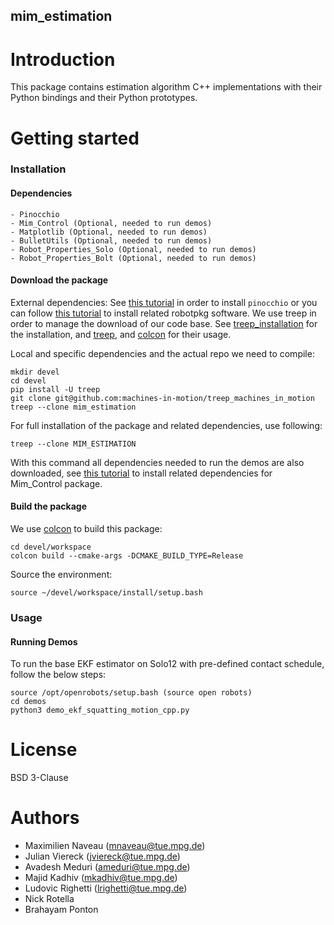 mim_estimation
-----------

# Introduction

This package contains estimation algorithm C++ implementations with their Python
bindings and their Python prototypes.

# Getting started

### Installation

#### Dependencies

```
- Pinocchio
- Mim_Control (Optional, needed to run demos)
- Matplotlib (Optional, needed to run demos)
- BulletUtils (Optional, needed to run demos)
- Robot_Properties_Solo (Optional, needed to run demos)
- Robot_Properties_Bolt (Optional, needed to run demos)
```

#### Download the package

External dependencies:
See [this tutorial](https://github.com/machines-in-motion/machines-in-motion.github.io/wiki/laas_package_from_binaries)
in order to install `pinocchio` or you can follow [this tutorial](https://github.com/machines-in-motion/ubuntu_installation_scripts) 
to install related robotpkg software.
We use treep in order to manage the download of our code base. See [treep_installation](https://github.com/machines-in-motion/treep_machines_in_motion) for 
the installation, and [treep](https://gitlab.is.tue.mpg.de/amd-clmc/treep), 
and [colcon](https://github.com/machines-in-motion/machines-in-motion.github.io/wiki/use_colcon) 
for their usage.

Local and specific dependencies and the actual repo we need to compile:
```
mkdir devel
cd devel
pip install -U treep
git clone git@github.com:machines-in-motion/treep_machines_in_motion
treep --clone mim_estimation
```

For full installation of the package and related dependencies, use following:
```
treep --clone MIM_ESTIMATION
```

With this command all dependencies needed to run the demos are also downloaded, 
see [this tutorial](https://github.com/machines-in-motion/mim_control) to 
install related dependencies for Mim_Control package.

#### Build the package

We use [colcon](https://github.com/machines-in-motion/machines-in-motion.github.io/wiki/use_colcon)
to build this package:
```
cd devel/workspace
colcon build --cmake-args -DCMAKE_BUILD_TYPE=Release
```

Source the environment:
```
source ~/devel/workspace/install/setup.bash
```

### Usage

#### Running Demos

To run the base EKF estimator on Solo12 with pre-defined contact schedule, follow 
the below steps:
```
source /opt/openrobots/setup.bash (source open robots)
cd demos
python3 demo_ekf_squatting_motion_cpp.py
```

# License

BSD 3-Clause

# Authors

- Maximilien Naveau (mnaveau@tue.mpg.de)
- Julian Viereck (jviereck@tue.mpg.de)
- Avadesh Meduri (ameduri@tue.mpg.de)
- Majid Kadhiv (mkadhiv@tue.mpg.de)
- Ludovic Righetti (lrighetti@tue.mpg.de)
- Nick Rotella
- Brahayam Ponton
